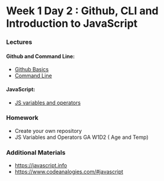 # Week 1 Day 2 : Github, CLI and Introduction to JavaScript #

### Lectures ###
#### Github and Command Line:
* [Github Basics](https://github.com/Tuwaiq-1000-JS-al-Baha/git01)
* [Command Line](https://github.com/Tuwaiq-1000-JS-al-Baha/Week01_Day01_CommandLine)

#### JavaScript:
* [JS variables and operators](https://www.dropbox.com/sh/e533hpeddk382u5/AADiZOkY37Nw5anLF-3qN4U8a/Certified%20Full%20Stack%20Web%20Developer%20Bootcamp/Level%201%3A%20Web%20Development%20Essentials/Task%208?dl=0&subfolder_nav_tracking=1)

### Homework ### 

* Create your own repository
* JS Variables and Operators GA W1D2 ( Age and Temp)

### Additional Materials
* https://javascript.info
* https://www.codeanalogies.com/#javascript
